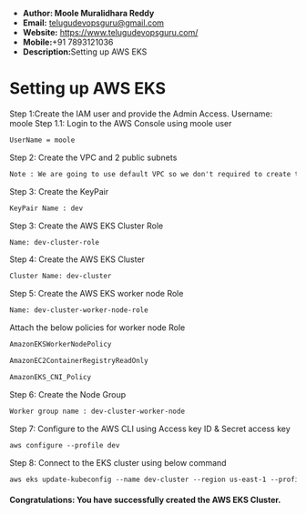 + <b>Author: Moole Muralidhara Reddy</b></br>
+ <b>Email:</b> telugudevopsguru@gmail.com</br>
+ <b>Website:</b> https://www.telugudevopsguru.com/</br>
+ <b>Mobile:</b>+91 7893121036</br>
+ <b>Description:</b>Setting up AWS EKS</br>
# Setting up AWS EKS
Step 1:Create the IAM user and provide the Admin Access.
Username: moole
Step 1.1: Login to the AWS Console using moole user
```xml
UserName = moole
```
Step 2: Create the VPC and 2 public subnets

```xml
Note : We are going to use default VPC so we don't required to create the VPC.
```
Step 3: Create the KeyPair

```xml
KeyPair Name : dev
```
Step 3: Create the AWS EKS Cluster Role

```xml
Name: dev-cluster-role
```

Step 4: Create the AWS EKS Cluster

 ```xml
 Cluster Name: dev-cluster
```
Step 5: Create the AWS EKS worker node Role

```xml
Name: dev-cluster-worker-node-role
```
 Attach the below policies for worker node Role

 ```xml
 AmazonEKSWorkerNodePolicy

 AmazonEC2ContainerRegistryReadOnly

 AmazonEKS_CNI_Policy
```
 Step 6: Create the Node Group

 ```xml
 Worker group name : dev-cluster-worker-node
```
 Step 7: Configure to the AWS CLI using Access key ID & Secret access key

 ```xml
 aws configure --profile dev
```
 Step 8: Connect to the EKS cluster using below command

 ```xml
 aws eks update-kubeconfig --name dev-cluster --region us-east-1 --profile dev
```

 #### Congratulations: You have successfully created the AWS EKS Cluster.
